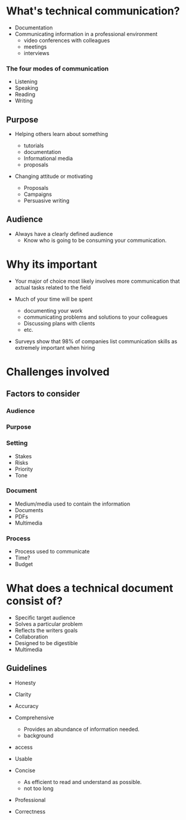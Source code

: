 # What's technical communication?

- Documentation
- Communicating information in a professional environment
  - video conferences with colleagues
  - meetings
  - interviews

### The four modes of communication

- Listening
- Speaking
- Reading
- Writing

## Purpose

- Helping others learn about something
  - tutorials
  - documentation
  - Informational media
  - proposals

- Changing attitude or motivating
  - Proposals
  - Campaigns
  - Persuasive writing

## Audience

- Always have a clearly defined audience
  - Know who is going to be consuming your communication. 

# Why its important

- Your major of choice most likely involves more communication that actual tasks related to the field
- Much of your time will be spent
  - documenting your work
  - communicating problems and solutions to your colleagues
  - Discussing plans with clients
  - etc.

- Surveys show that 98% of companies list communication skills as extremely important when hiring


# Challenges involved

## Factors to consider

### Audience

### Purpose

### Setting

- Stakes 
- Risks
- Priority
- Tone

### Document

- Medium/media used to contain the information
- Documents
- PDFs
- Multimedia
### Process

- Process used to communicate
- Time?
- Budget

# What does a technical document consist of?

- Specific target audience
- Solves a particular problem 
- Reflects the writers goals
- Collaboration
- Designed to be digestible
- Multimedia

## Guidelines

- Honesty
- Clarity
- Accuracy
- Comprehensive
  - Provides an abundance of information needed.
  - background

- access
- Usable
- Concise
  - As efficient to read and understand as possible. 
  - not too long

- Professional
- Correctness

